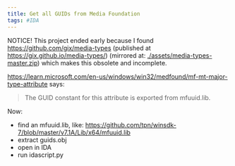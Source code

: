 ```yaml
---
title: Get all GUIDs from Media Foundation
tags: #IDA
---
```


NOTICE! This project ended early because I found https://github.com/gix/media-types (published at https://gix.github.io/media-types/) (mirrored at: [./assets/media-types-master.zip](./assets/media-types-master.zip)) which makes this obsolete and incomplete.

https://learn.microsoft.com/en-us/windows/win32/medfound/mf-mt-major-type-attribute says:

> The GUID constant for this attribute is exported from mfuuid.lib.

Now:

* find an mfuuid.lib, like: https://github.com/tpn/winsdk-7/blob/master/v7.1A/Lib/x64/mfuuid.lib
* extract guids.obj
* open in IDA
* run idascript.py
